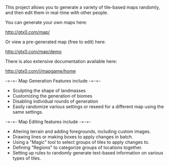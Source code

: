 
This project allows you to generate a variety of tile-based maps randomly, and then edit them in real-time with other people.

You can generate your own maps here:

http://gtx0.com/map/

Or view a pre-generated map (free to edit) here:

http://gtx0.com/map/demo

There is also extensive documentation available here:

http://gtx0.com/j/mapgame/home

-=-=-  Map Generation Features include -=-=-

* Sculpting the shape of landmasses
* Customizing the generation of biomes
* Disabling individual rounds of generation
* Easily randomize various settings or reseed for a different map using the same settings.

-=-=- Map Editing features include -=-=-

* Altering terrain and adding foregrounds, including custom images.
* Drawing lines or making boxes to apply changes in batch.
* Using a "Magic" tool to select groups of tiles to apply changes to.
* Defining "Regions" to categorize groups of locations together.
* Setting up rules to randomly generate text-based information on various types of tiles.

